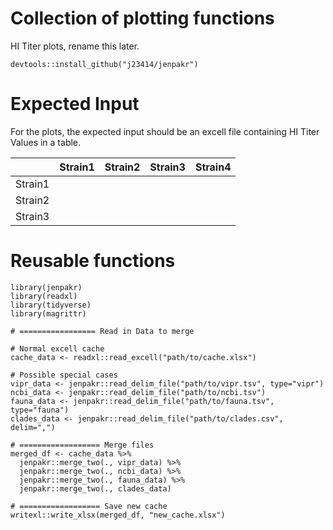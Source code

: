 # Collection of plotting functions

HI Titer plots, rename this later. 

```
devtools::install_github("j23414/jenpakr")
```

# Expected Input

For the plots, the expected input should be an excell file containing HI Titer Values in a table.

|   | Strain1 | Strain2 | Strain3 | Strain4 |
|---|---|---|---|---|
| Strain1 |   |   |   |   |
| Strain2 |   |   |   |   |
| Strain3 |   |   |   |   |


# Reusable functions

```
library(jenpakr)
library(readxl)
library(tidyverse)
library(magrittr)

# ================= Read in Data to merge

# Normal excell cache
cache_data <- readxl::read_excell("path/to/cache.xlsx")

# Possible special cases
vipr_data <- jenpakr::read_delim_file("path/to/vipr.tsv", type="vipr")
ncbi_data <- jenpakr::read_delim_file("path/to/ncbi.tsv")
fauna_data <- jenpakr::read_delim_file("path/to/fauna.tsv", type="fauna")
clades_data <- jenpakr::read_delim_file("path/to/clades.csv", delim=",")

# ================== Merge files
merged_df <- cache_data %>%
  jenpakr::merge_two(., vipr_data) %>%
  jenpakr::merge_two(., ncbi_data) %>%
  jenpakr::merge_two(., fauna_data) %>%
  jenpakr::merge_two(., clades_data)

# ================== Save new cache
writexl::write_xlsx(merged_df, "new_cache.xlsx")
```